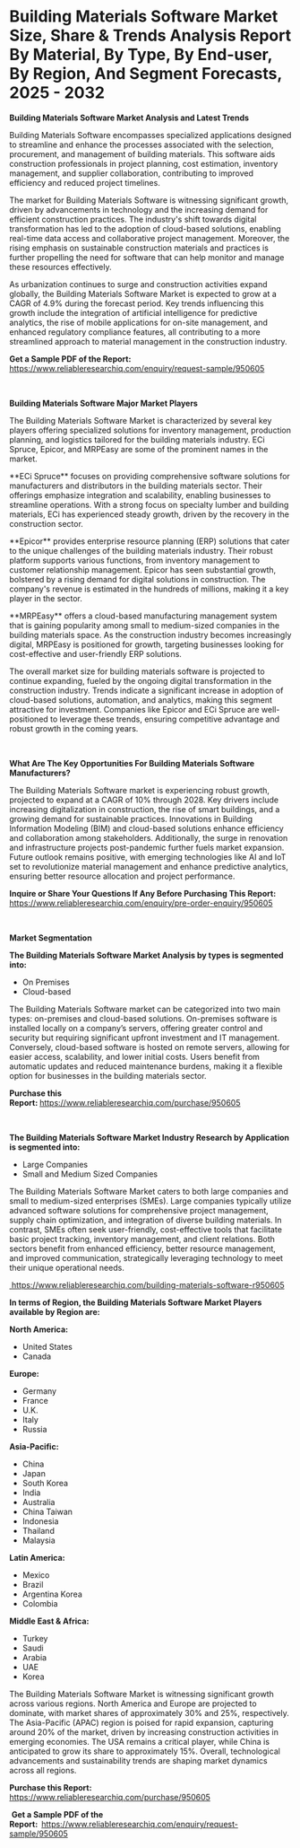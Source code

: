<p><h1>Building Materials Software Market Size, Share & Trends Analysis Report By Material, By Type, By End-user, By Region, And Segment Forecasts, 2025 - 2032</h1></p><p><strong>Building Materials Software Market Analysis and Latest Trends</strong></p>
<p><p>Building Materials Software encompasses specialized applications designed to streamline and enhance the processes associated with the selection, procurement, and management of building materials. This software aids construction professionals in project planning, cost estimation, inventory management, and supplier collaboration, contributing to improved efficiency and reduced project timelines.</p><p>The market for Building Materials Software is witnessing significant growth, driven by advancements in technology and the increasing demand for efficient construction practices. The industry's shift towards digital transformation has led to the adoption of cloud-based solutions, enabling real-time data access and collaborative project management. Moreover, the rising emphasis on sustainable construction materials and practices is further propelling the need for software that can help monitor and manage these resources effectively.</p><p>As urbanization continues to surge and construction activities expand globally, the Building Materials Software Market is expected to grow at a CAGR of 4.9% during the forecast period. Key trends influencing this growth include the integration of artificial intelligence for predictive analytics, the rise of mobile applications for on-site management, and enhanced regulatory compliance features, all contributing to a more streamlined approach to material management in the construction industry.</p></p>
<p><strong>Get a Sample PDF of the Report:&nbsp;</strong> <a href="https://www.reliableresearchiq.com/enquiry/request-sample/950605?utm_campaign=3367&utm_medium=2&utm_source=Github&utm_content=ia&utm_term=17042025&utm_id=building-materials-software">https://www.reliableresearchiq.com/enquiry/request-sample/950605</a></p>
<p>&nbsp;</p>
<p><strong>Building Materials Software Major Market Players</strong></p>
<p><p>The Building Materials Software Market is characterized by several key players offering specialized solutions for inventory management, production planning, and logistics tailored for the building materials industry. ECi Spruce, Epicor, and MRPEasy are some of the prominent names in the market.</p><p>**ECi Spruce** focuses on providing comprehensive software solutions for manufacturers and distributors in the building materials sector. Their offerings emphasize integration and scalability, enabling businesses to streamline operations. With a strong focus on specialty lumber and building materials, ECi has experienced steady growth, driven by the recovery in the construction sector.</p><p>**Epicor** provides enterprise resource planning (ERP) solutions that cater to the unique challenges of the building materials industry. Their robust platform supports various functions, from inventory management to customer relationship management. Epicor has seen substantial growth, bolstered by a rising demand for digital solutions in construction. The company's revenue is estimated in the hundreds of millions, making it a key player in the sector.</p><p>**MRPEasy** offers a cloud-based manufacturing management system that is gaining popularity among small to medium-sized companies in the building materials space. As the construction industry becomes increasingly digital, MRPEasy is positioned for growth, targeting businesses looking for cost-effective and user-friendly ERP solutions.</p><p>The overall market size for building materials software is projected to continue expanding, fueled by the ongoing digital transformation in the construction industry. Trends indicate a significant increase in adoption of cloud-based solutions, automation, and analytics, making this segment attractive for investment. Companies like Epicor and ECi Spruce are well-positioned to leverage these trends, ensuring competitive advantage and robust growth in the coming years.</p></p>
<p>&nbsp;</p>
<p><strong>What Are The Key Opportunities For Building Materials Software Manufacturers?</strong></p>
<p><p>The Building Materials Software market is experiencing robust growth, projected to expand at a CAGR of 10% through 2028. Key drivers include increasing digitalization in construction, the rise of smart buildings, and a growing demand for sustainable practices. Innovations in Building Information Modeling (BIM) and cloud-based solutions enhance efficiency and collaboration among stakeholders. Additionally, the surge in renovation and infrastructure projects post-pandemic further fuels market expansion. Future outlook remains positive, with emerging technologies like AI and IoT set to revolutionize material management and enhance predictive analytics, ensuring better resource allocation and project performance.</p></p>
<p><strong>Inquire or Share Your Questions If Any Before Purchasing This Report:</strong> <a href="https://www.reliableresearchiq.com/enquiry/pre-order-enquiry/950605?utm_campaign=3367&utm_medium=2&utm_source=Github&utm_content=ia&utm_term=17042025&utm_id=building-materials-software">https://www.reliableresearchiq.com/enquiry/pre-order-enquiry/950605</a></p>
<p>&nbsp;</p>
<p><strong>Market Segmentation</strong></p>
<p><strong>The Building Materials Software Market Analysis by types is segmented into:</strong></p>
<p><ul><li>On Premises</li><li>Cloud-based</li></ul></p>
<p><p>The Building Materials Software market can be categorized into two main types: on-premises and cloud-based solutions. On-premises software is installed locally on a company’s servers, offering greater control and security but requiring significant upfront investment and IT management. Conversely, cloud-based software is hosted on remote servers, allowing for easier access, scalability, and lower initial costs. Users benefit from automatic updates and reduced maintenance burdens, making it a flexible option for businesses in the building materials sector.</p></p>
<p><strong>Purchase this Report:&nbsp;</strong><a href="https://www.reliableresearchiq.com/purchase/950605?utm_campaign=3367&utm_medium=2&utm_source=Github&utm_content=ia&utm_term=17042025&utm_id=building-materials-software">https://www.reliableresearchiq.com/purchase/950605</a></p>
<p>&nbsp;</p>
<p><strong>The Building Materials Software Market Industry Research by Application is segmented into:</strong></p>
<p><ul><li>Large Companies</li><li>Small and Medium Sized Companies</li></ul></p>
<p><p>The Building Materials Software Market caters to both large companies and small to medium-sized enterprises (SMEs). Large companies typically utilize advanced software solutions for comprehensive project management, supply chain optimization, and integration of diverse building materials. In contrast, SMEs often seek user-friendly, cost-effective tools that facilitate basic project tracking, inventory management, and client relations. Both sectors benefit from enhanced efficiency, better resource management, and improved communication, strategically leveraging technology to meet their unique operational needs.</p></p>
<p><a href="https://www.reliableresearchiq.com/building-materials-software-r950605?utm_campaign=3367&utm_medium=2&utm_source=Github&utm_content=ia&utm_term=17042025&utm_id=building-materials-software">&nbsp;https://www.reliableresearchiq.com/building-materials-software-r950605</a></p>
<p><strong>In terms of Region, the Building Materials Software Market Players available by Region are:</strong></p>
<p>
    <p> <strong> North America: </strong>
        <ul>
            <li>United States</li>
            <li>Canada</li>
        </ul>
        </p> 
    <p> <strong> Europe: </strong>
        <ul>
            <li>Germany</li>
            <li>France</li>
            <li>U.K.</li>
            <li>Italy</li>
            <li>Russia</li>
        </ul>
        </p> 
    <p> <strong> Asia-Pacific: </strong>
        <ul>
            <li>China</li>
            <li>Japan</li>
            <li>South Korea</li>
            <li>India</li>
            <li>Australia</li>
            <li>China Taiwan</li>
            <li>Indonesia</li>
            <li>Thailand</li>
            <li>Malaysia</li>
        </ul>
        </p> 
    <p> <strong> Latin America: </strong>
        <ul>
            <li>Mexico</li>
            <li>Brazil</li>
            <li>Argentina Korea</li>
            <li>Colombia</li>
        </ul>
        </p> 
    <p> <strong> Middle East & Africa: </strong>
        <ul>
            <li>Turkey</li>
            <li>Saudi</li>
            <li>Arabia</li>
            <li>UAE</li>
            <li>Korea</li>
        </ul>
    </p>
    </p>
<p><p>The Building Materials Software Market is witnessing significant growth across various regions. North America and Europe are projected to dominate, with market shares of approximately 30% and 25%, respectively. The Asia-Pacific (APAC) region is poised for rapid expansion, capturing around 20% of the market, driven by increasing construction activities in emerging economies. The USA remains a critical player, while China is anticipated to grow its share to approximately 15%. Overall, technological advancements and sustainability trends are shaping market dynamics across all regions.</p></p>
<p><strong>Purchase this Report: </strong><a href="https://www.reliableresearchiq.com/purchase/950605?utm_campaign=3367&utm_medium=2&utm_source=Github&utm_content=ia&utm_term=17042025&utm_id=building-materials-software">https://www.reliableresearchiq.com/purchase/950605</a></p>
<p>&nbsp;<strong>Get a Sample PDF of the Report:&nbsp;&nbsp;</strong><a href="https://www.reliableresearchiq.com/enquiry/request-sample/950605?utm_campaign=3367&utm_medium=2&utm_source=Github&utm_content=ia&utm_term=17042025&utm_id=building-materials-software">https://www.reliableresearchiq.com/enquiry/request-sample/950605</a></p>
<p><strong></strong></p>
<p><p></p><p></p><p></p></p>